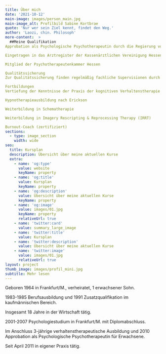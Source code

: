```yaml
---
title: Über mich
date: '2021-10-12'
main-image: images/person_main.jpg
main-image_alt: Profilbild Sabine Kortbrae
quote: 'Nur wer sein Ziel kennt, findet den Weg.'
author: 'Laozi, chin. Philosoph'
more-content:  >
  ##Meine Qualifikation
Approbation als Psychologische Psychotherapeutin durch die Regierung von Hessen

Eingetragen in das Arztregister der Kassenärztlichen Vereinigung Hessen

Mitglied der Psychotherapeutenkammer Hessen

Qualitätssicherung
Zur Qualitätssicherung finden regelmäßig fachliche Supervisionen durch erfahrene verhaltenstherapeutische Supervisoren statt. Außerdem regelmäßige Teilnahme an Fortbildungen sowie einer Intervisionsgruppe.

Fortbildungen
Vertiefung der Kenntnisse der Praxis der kognitiven Verhaltenstherapie

Hypnotherapieausbildung nach Erickson

Weiterbildung in Schematherapie

Weiterbildung in Imagery Rescripting & Reprocessing Therapy (IRRT)

Burnout-Coach (zertifiziert)
sections:
  - type: image_section
    width: wide
seo:
  title: Kursplan
  description: Übersicht über meine aktuellen Kurse
  extra:
    - name: 'og:type'
      value: website
      keyName: property
    - name: 'og:title'
      value: Kursplan
      keyName: property
    - name: 'og:description'
      value: Übersicht über meine aktuellen Kurse
      keyName: property
    - name: 'og:image'
      value: images/01.jpg
      keyName: property
      relativeUrl: true
    - name: 'twitter:card'
      value: summary_large_image
    - name: 'twitter:title'
      value: Kursplan
    - name: 'twitter:description'
      value: Übersicht über meine aktuellen Kurse
    - name: 'twitter:image'
      value: images/01.jpg
      relativeUrl: true
layout: project
thumb_image: images/profil_mini.jpg
subtitle: Mehr lesen
---
```

Geboren 1964 in Frankfurt/M., verheiratet, 1 erwachsener Sohn.

1983-1985 Berufsausbildung und 1991 Zusatzqualifikation im kaufmännischen Bereich.

Insgesamt 18 Jahre in der Wirtschaft tätig.

2001-2007 Psychologiestudium in Frankfurt/M. mit Diplomabschluss.

Im Anschluss 3-jährige verhaltenstherapeutische Ausbildung und 2010 Approbation als Psychologische Psychotherapeutin für Erwachsene.

Seit April 2011 in eigener Praxis tätig.
